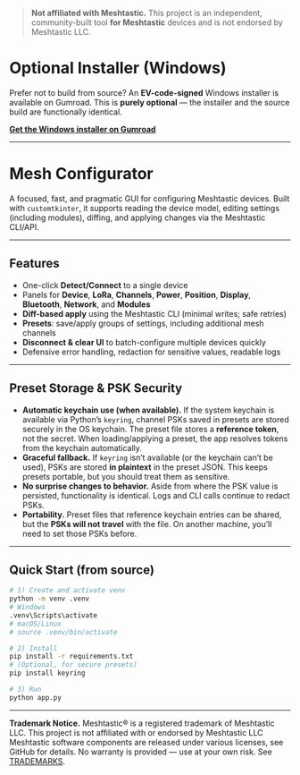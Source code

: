 > **Not affiliated with Meshtastic.** This project is an independent, community-built tool **for Meshtastic** devices and is not endorsed by Meshtastic LLC.


# Optional Installer (Windows)

Prefer not to build from source? An **EV-code-signed** Windows installer is available on Gumroad.
This is **purely optional** — the installer and the source build are functionally identical.

**[Get the Windows installer on Gumroad](your-gumroad-link)**

---

# Mesh Configurator

A focused, fast, and pragmatic GUI for configuring Meshtastic devices.
Built with `customtkinter`, it supports reading the device model, editing settings
(including modules), diffing, and applying changes via the Meshtastic CLI/API.



---

## Features

* One-click **Detect/Connect** to a single device
* Panels for **Device**, **LoRa**, **Channels**, **Power**, **Position**, **Display**, **Bluetooth**, **Network**, and **Modules**
* **Diff-based apply** using the Meshtastic CLI (minimal writes; safe retries)
* **Presets**: save/apply groups of settings, including additional mesh channels
* **Disconnect & clear UI** to batch-configure multiple devices quickly
* Defensive error handling, redaction for sensitive values, readable logs

---

## Preset Storage & PSK Security

* **Automatic keychain use (when available).** If the system keychain is available via Python’s `keyring`, channel PSKs saved in presets are stored securely in the OS keychain. The preset file stores a **reference token**, not the secret. When loading/applying a preset, the app resolves tokens from the keychain automatically.
* **Graceful fallback.** If `keyring` isn’t available (or the keychain can’t be used), PSKs are stored **in plaintext** in the preset JSON. This keeps presets portable, but you should treat them as sensitive.
* **No surprise changes to behavior.** Aside from where the PSK value is persisted, functionality is identical. Logs and CLI calls continue to redact PSKs.
* **Portability.** Preset files that reference keychain entries can be shared, but the **PSKs will not travel** with the file. On another machine, you’ll need to set those PSKs before.
---

## Quick Start (from source)

```bash
# 1) Create and activate venv
python -m venv .venv
# Windows
.venv\Scripts\activate
# macOS/Linux
# source .venv/bin/activate

# 2) Install
pip install -r requirements.txt
# (Optional, for secure presets)
pip install keyring

# 3) Run
python app.py
```

---
**Trademark Notice.** Meshtastic® is a registered trademark of Meshtastic LLC. This project is not affiliated with or endorsed by Meshtastic LLC
Meshtastic software components are released under various licenses, see GitHub for details. No warranty is provided — use at your own risk.
See [TRADEMARKS](./TRADEMARKS.md).